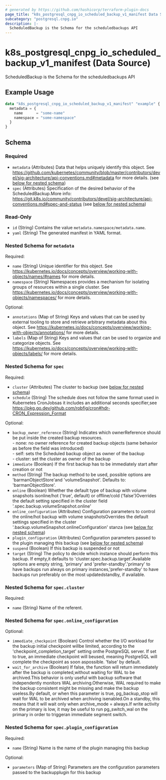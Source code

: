 ```yaml
---
# generated by https://github.com/hashicorp/terraform-plugin-docs
page_title: "k8s_postgresql_cnpg_io_scheduled_backup_v1_manifest Data Source - terraform-provider-k8s"
subcategory: "postgresql.cnpg.io"
description: |-
  ScheduledBackup is the Schema for the scheduledbackups API
---
```


# k8s_postgresql_cnpg_io_scheduled_backup_v1_manifest (Data Source)

ScheduledBackup is the Schema for the scheduledbackups API

## Example Usage

```terraform
data "k8s_postgresql_cnpg_io_scheduled_backup_v1_manifest" "example" {
  metadata = {
    name      = "some-name"
    namespace = "some-namespace"
  }
}
```

<!-- schema generated by tfplugindocs -->
## Schema

### Required

- `metadata` (Attributes) Data that helps uniquely identify this object. See https://github.com/kubernetes/community/blob/master/contributors/devel/sig-architecture/api-conventions.md#metadata for more details. (see [below for nested schema](#nestedatt--metadata))
- `spec` (Attributes) Specification of the desired behavior of the ScheduledBackup.More info: https://git.k8s.io/community/contributors/devel/sig-architecture/api-conventions.md#spec-and-status (see [below for nested schema](#nestedatt--spec))

### Read-Only

- `id` (String) Contains the value `metadata.namespace/metadata.name`.
- `yaml` (String) The generated manifest in YAML format.

<a id="nestedatt--metadata"></a>
### Nested Schema for `metadata`

Required:

- `name` (String) Unique identifier for this object. See https://kubernetes.io/docs/concepts/overview/working-with-objects/names/#names for more details.
- `namespace` (String) Namespaces provides a mechanism for isolating groups of resources within a single cluster. See https://kubernetes.io/docs/concepts/overview/working-with-objects/namespaces/ for more details.

Optional:

- `annotations` (Map of String) Keys and values that can be used by external tooling to store and retrieve arbitrary metadata about this object. See https://kubernetes.io/docs/concepts/overview/working-with-objects/annotations/ for more details.
- `labels` (Map of String) Keys and values that can be used to organize and categorize objects. See https://kubernetes.io/docs/concepts/overview/working-with-objects/labels/ for more details.


<a id="nestedatt--spec"></a>
### Nested Schema for `spec`

Required:

- `cluster` (Attributes) The cluster to backup (see [below for nested schema](#nestedatt--spec--cluster))
- `schedule` (String) The schedule does not follow the same format used in Kubernetes CronJobsas it includes an additional seconds specifier,see https://pkg.go.dev/github.com/robfig/cron#hdr-CRON_Expression_Format

Optional:

- `backup_owner_reference` (String) Indicates which ownerReference should be put inside the created backup resources.<br />- none: no owner reference for created backup objects (same behavior as before the field was introduced)<br />- self: sets the Scheduled backup object as owner of the backup<br />- cluster: set the cluster as owner of the backup<br />
- `immediate` (Boolean) If the first backup has to be immediately start after creation or not
- `method` (String) The backup method to be used, possible options are 'barmanObjectStore'and 'volumeSnapshot'. Defaults to: 'barmanObjectStore'.
- `online` (Boolean) Whether the default type of backup with volume snapshots isonline/hot ('true', default) or offline/cold ('false')Overrides the default setting specified in the cluster field '.spec.backup.volumeSnapshot.online'
- `online_configuration` (Attributes) Configuration parameters to control the online/hot backup with volume snapshotsOverrides the default settings specified in the cluster '.backup.volumeSnapshot.onlineConfiguration' stanza (see [below for nested schema](#nestedatt--spec--online_configuration))
- `plugin_configuration` (Attributes) Configuration parameters passed to the plugin managing this backup (see [below for nested schema](#nestedatt--spec--plugin_configuration))
- `suspend` (Boolean) If this backup is suspended or not
- `target` (String) The policy to decide which instance should perform this backup. If empty,it defaults to 'cluster.spec.backup.target'.Available options are empty string, 'primary' and 'prefer-standby'.'primary' to have backups run always on primary instances,'prefer-standby' to have backups run preferably on the most updatedstandby, if available.

<a id="nestedatt--spec--cluster"></a>
### Nested Schema for `spec.cluster`

Required:

- `name` (String) Name of the referent.


<a id="nestedatt--spec--online_configuration"></a>
### Nested Schema for `spec.online_configuration`

Optional:

- `immediate_checkpoint` (Boolean) Control whether the I/O workload for the backup initial checkpoint willbe limited, according to the 'checkpoint_completion_target' setting onthe PostgreSQL server. If set to true, an immediate checkpoint will beused, meaning PostgreSQL will complete the checkpoint as soon aspossible. 'false' by default.
- `wait_for_archive` (Boolean) If false, the function will return immediately after the backup is completed,without waiting for WAL to be archived.This behavior is only useful with backup software that independently monitors WAL archiving.Otherwise, WAL required to make the backup consistent might be missing and make the backup useless.By default, or when this parameter is true, pg_backup_stop will wait for WAL to be archived when archiving isenabled.On a standby, this means that it will wait only when archive_mode = always.If write activity on the primary is low, it may be useful to run pg_switch_wal on the primary in order to triggeran immediate segment switch.


<a id="nestedatt--spec--plugin_configuration"></a>
### Nested Schema for `spec.plugin_configuration`

Required:

- `name` (String) Name is the name of the plugin managing this backup

Optional:

- `parameters` (Map of String) Parameters are the configuration parameters passed to the backupplugin for this backup
